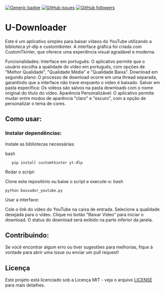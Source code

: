 [![Generic badge](https://img.shields.io/badge/Made%20with-Python-<COLOR>.svg)](https://python.org)
[![GitHub issues](https://img.shields.io/github/issues/EsdrasUday/UDownloader?color=red)](https://github.com/EsdrasUday/UDownloader/issues)
[![GitHub followers](https://img.shields.io/github/followers/EsdrasUday?label=Follow&style=social)](https://github.com/EsdrasUday)

# U-Downloader
Este é um aplicativo simples para baixar vídeos do YouTube utilizando a biblioteca yt-dlp e customtkinter. A interface gráfica foi criada com CustomTkinter, que oferece uma experiência visual agradável e moderna.

Funcionalidades:
Interface em português: O aplicativo permite que o usuário escolha a qualidade do vídeo em português, com opções de "Melhor Qualidade", "Qualidade Média" e "Qualidade Baixa".
Download em segundo plano: O processo de download ocorre em uma thread separada, garantindo que a interface não trave enquanto o vídeo é baixado.
Salvar em pasta específica: Os vídeos são salvos na pasta downloads com o nome original do título do vídeo.
Aparência Personalizável: O aplicativo permite mudar entre modos de aparência "claro" e "escuro", com a opção de personalizar o tema de cores.
## Como usar:
### Instalar dependências:

Instale as bibliotecas necessárias:

bash
```
   pip install customtkinter yt-dlp
```
Rodar o script:

Clone este repositório ou baixe o script e execute-o:
bash
```
python baixador_youtube.py
```
Usar a interface:

Cole o link do vídeo do YouTube na caixa de entrada.
Selecione a qualidade desejada para o vídeo.
Clique no botão "Baixar Vídeo" para iniciar o download.
O status do download será exibido na parte inferior da janela.

## Contribuindo:
Se você encontrar algum erro ou tiver sugestões para melhorias, fique à vontade para abrir uma issue ou enviar um pull request!

## Licença
Este projeto está licenciado sob a Licença MIT - veja o arquivo [LICENSE](LICENSE) para mais detalhes.
